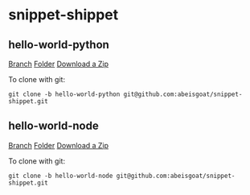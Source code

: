 # snippet-shippet

## hello-world-python

[Branch](https://github.com/abeisgoat/snippet-shippet/tree/hello-world-python)
[Folder](https://github.com/abeisgoat/snippet-shippet/tree/main/hello-world-python)
[Download a Zip](https://github.com/abeisgoat/snippet-shippet/archive/refs/heads/hello-world-python.zip)

To clone with git:
```
git clone -b hello-world-python git@github.com:abeisgoat/snippet-shippet.git
```

## hello-world-node

[Branch](https://github.com/abeisgoat/snippet-shippet/tree/hello-world-node)
[Folder](https://github.com/abeisgoat/snippet-shippet/tree/main/hello-world-node)
[Download a Zip](https://github.com/abeisgoat/snippet-shippet/archive/refs/heads/hello-world-node.zip)

To clone with git:
```
git clone -b hello-world-node git@github.com:abeisgoat/snippet-shippet.git
```